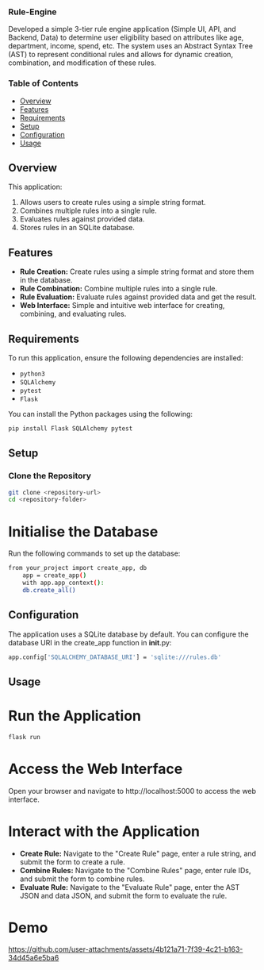 ### Rule-Engine
Developed a simple 3-tier rule engine application (Simple UI, API, and Backend, Data) to determine user eligibility based on attributes like age, department, income, spend, etc. The system uses an Abstract Syntax Tree (AST) to represent conditional rules and allows for dynamic creation, combination, and modification of these rules.

### Table of Contents

- [Overview](#overview)
- [Features](#features)
- [Requirements](#requirements)
- [Setup](#setup)
- [Configuration](#configuration)
- [Usage](#usage)

## Overview

This application:
1. Allows users to create rules using a simple string format.
2. Combines multiple rules into a single rule.
3. Evaluates rules against provided data.
4. Stores rules in an SQLite database.

## Features

- **Rule Creation:** Create rules using a simple string format and store them in the database.
- **Rule Combination:** Combine multiple rules into a single rule.
- **Rule Evaluation:** Evaluate rules against provided data and get the result.
- **Web Interface:** Simple and intuitive web interface for creating, combining, and evaluating rules.

## Requirements

To run this application, ensure the following dependencies are installed:
- `python3`
- `SQLAlchemy`
- `pytest`
- `Flask`

You can install the Python packages using the following:
```bash
pip install Flask SQLAlchemy pytest
```

## Setup

### Clone the Repository
```bash
git clone <repository-url>
cd <repository-folder>
```
# Initialise the Database
Run the following commands to set up the database:
```bash
from your_project import create_app, db
    app = create_app()
    with app.app_context():
    db.create_all()
```

## Configuration
The application uses a SQLite database by default. You can configure the database URI in the create_app function in __init__.py:
```bash
app.config['SQLALCHEMY_DATABASE_URI'] = 'sqlite:///rules.db'
```

## Usage

# Run the Application
```bash
flask run
```
# Access the Web Interface
Open your browser and navigate to http://localhost:5000 to access the web interface.

# Interact with the Application
- **Create Rule:** Navigate to the "Create Rule" page, enter a rule string, and submit the form to create a rule.
- **Combine Rules:** Navigate to the "Combine Rules" page, enter rule IDs, and submit the form to combine rules.
- **Evaluate Rule:** Navigate to the "Evaluate Rule" page, enter the AST JSON and data JSON, and submit the form to evaluate the rule.

# Demo
https://github.com/user-attachments/assets/4b121a71-7f39-4c21-b163-34d45a6e5ba6



